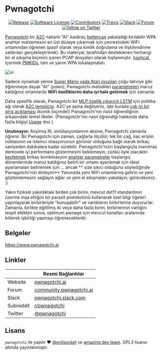 # Pwnagotchi

<p align="center">
    <a href="https://github.com/evilsocket/pwnagotchi/releases/latest"><img alt="Release" src="https://img.shields.io/github/release/evilsocket/pwnagotchi.svg?style=flat-square"></a>
    <a href="https://github.com/evilsocket/pwnagotchi/blob/master/LICENSE.md"><img alt="Software License" src="https://img.shields.io/badge/license-GPL3-brightgreen.svg?style=flat-square"></a>
    <a href="https://github.com/evilsocket/pwnagotchi/graphs/contributors"><img alt="Contributors" src="https://img.shields.io/github/contributors/evilsocket/pwnagotchi"/></a>
    <a href="https://travis-ci.org/evilsocket/pwnagotchi"><img alt="Travis" src="https://img.shields.io/travis/evilsocket/pwnagotchi/master.svg?style=flat-square"></a>
    <a href="https://invite.pwnagotchi.ai/"><img alt="Slack" src="https://invite.pwnagotchi.ai/badge.svg"></a>
    <a href="https://community.pwnagotchi.ai/"><img alt="Forum" src="https://img.shields.io/discourse/posts?server=https%3A%2F%2Fcommunity.pwnagotchi.ai%2F&style=flat-square"></a>
    <a href="https://twitter.com/intent/follow?screen_name=pwnagotchi"><img src="https://img.shields.io/twitter/follow/pwnagotchi?style=social&logo=twitter" alt="follow on Twitter"></a>
</p>

[Pwnagotchi](https://pwnagotchi.ai/) bir [A2C](https://hackernoon.com/intuitive-rl-intro-to-advantage-actor-critic-a2c-4ff545978752)-tabanlı "AI" kaldıraç [bettercap](https://www.bettercap.org/) yakaladığı kırılabilir WPA anahtar malzemesini en üst düzeye çıkarmak için çevresindeki WiFi ortamından öğrenen (pasif olarak veya kimlik doğrulama ve ilişkilendirme saldırıları gerçekleştirerek). Bu materyal, tarafından desteklenen herhangi bir el sıkışma biçimini içeren PCAP dosyaları olarak toplanmıştır. [hashcat](https://hashcat.net/hashcat/), içermek [PMKIDs](https://www.evilsocket.net/2019/02/13/Pwning-WiFi-networks-with-bettercap-and-the-PMKID-client-less-attack/), 
tam ve yarım WPA tokalaşmaları.

![ui](https://i.imgur.com/X68GXrn.png)

Sadece oynamak yerine [Super Mario yada Atari oyunları](https://becominghuman.ai/getting-mario-back-into-the-gym-setting-up-super-mario-bros-in-openais-gym-8e39a96c1e41?gi=c4b66c3d5ced) çoğu takviye gibi öğrenmeye dayalı "AI" *(yawn)*, Pwnagotchi melodileri [parametreleri](https://github.com/evilsocket/pwnagotchi/blob/master/pwnagotchi/defaults.toml) maruz kaldığınız ortamlarda **WiFi özelliklerini daha iyi hale getirmek** için zamanla.

Daha spesifik olarak, Pwnagotchi bir [MLP özellik çıkarıcılı LSTM](https://stable-baselines.readthedocs.io/en/master/modules/policies.html#stable_baselines.common.policies.MlpLstmPolicy) için politika ağı olarak [A2C temsilcisi](https://stable-baselines.readthedocs.io/en/master/modules/a2c.html). A2C'ye aşina değilseniz, işte burada [çok iyi bir giriş açıklaması](https://hackernoon.com/intuitive-rl-intro-to-advantage-actor-critic-a2c-4ff545978752) (komik biçimde!) Pwnagotchi'nin nasıl öğrendiğinin arkasındaki temel ilkeler. (Pwnagotchi'nin nasıl öğrendiği hakkında daha fazla bilgiyi [Usage](https://www.pwnagotchi.ai/usage/#training-the-ai) doc.)

**Unutmayın:** Alışılmış RL simülasyonlarının aksine, Pwnagotchi zamanla öğrenir. Bir Pwnagotchi için zaman, çağlarla ölçülür; tek bir çağ, kaç erişim noktasının ve istemci istasyonunun görünür olduğuna bağlı olarak birkaç saniyeden dakikalara kadar sürebilir. Pwnagotchi'nizin başlangıçta inanılmaz derecede iyi performans göstermesini beklemeyin, çünkü öyle olacaktır. [keşfetmek](https://hackernoon.com/intuitive-rl-intro-to-advantage-actor-critic-a2c-4ff545978752) birkaç kombinasyon [anahtar parametreler](https://www.pwnagotchi.ai/usage/#training-the-ai) başlangıç ​​dönemlerinde maruz kaldığınız belirli bir ortamı ayarlamak için ideal ayarlamaları belirlemek için ... ancak ** size sıkıcı olduğunu söylediğinde Pwnagotchi'nizi dinleyin!** Yanınızda yeni WiFi ortamlarına getirin ve yeni gözlemlemesini sağlayın ağlar ve yeni el sıkışmaları yakalayın; göreceksiniz. :)

Yakın fiziksel yakınlıktaki birden çok birim, mevcut dot11 standardının üzerine inşa ettiğim bir parazit protokolünü kullanarak özel bilgi öğeleri yayınlayarak birbirleriyle "konuşabilir" ve varlıklarını birbirlerine duyururlar. Zamanla, birlikte eğitilmiş iki veya daha fazla birim, birbirlerinin varlığını tespit ettikten sonra, optimum pwnage için mevcut kanalları aralarında bölerek işbirliği yapmayı öğreneceklerdir.

## Belgeler

https://www.pwnagotchi.ai

## Linkler

&nbsp; | Resmi Bağlantılar
---------|-------
Website | [pwnagotchi.ai](https://pwnagotchi.ai/)
Forum | [community.pwnagotchi.ai](https://community.pwnagotchi.ai/)
Slack | [pwnagotchi.slack.com](https://invite.pwnagotchi.ai/)
Subreddit | [r/pwnagotchi](https://www.reddit.com/r/pwnagotchi/)
Twitter | [@pwnagotchi](https://twitter.com/pwnagotchi)

## Lisans

`pwnagotchi` ile yapılır ♥ [@evilsocket](https://twitter.com/evilsocket) ve [amazing dev team](https://github.com/evilsocket/pwnagotchi/graphs/contributors). GPL3 lisansı altında yayınlanmıştır.
